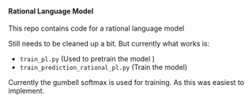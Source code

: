 #### Rational Language Model

This repo contains code for a rational language model

Still needs to be cleaned up a bit. But currently what works is:

- `train_pl.py` (Used to pretrain the model )
- `train_prediction_rational_pl.py` (Train the model)


Currently the gumbell softmax is used for training. As this was easiest to implement.